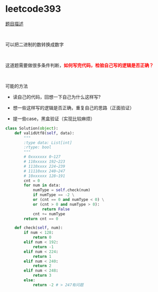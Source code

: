 # leetcode393

[题目描述](https://leetcode-cn.com/problems/utf-8-validation/)

<br>

可以把二进制的数转换成数字

<br>

这道题需要做很多条件判断，<font color=red>**如何写完代码，检验自己写的逻辑是否正确？**</font>

<br>

可能的方法

- 读自己的代码，回想一下自己为什么这样写?

- 想一些这样写的逻辑是否正确，重复自己的思路（正面验证）

- 提一些case，黑盒验证（实现比较麻烦）

```python
class Solution(object):
    def validUtf8(self, data):
        """
        :type data: List[int]
        :rtype: bool
        """
        # 0xxxxxxx 0~127
        # 110xxxxx 192~223
        # 1110xxxx 224~239
        # 11110xxx 240~247
        # 10xxxxxx 128~191
        cnt = 0
        for num in data:
            numType = self.check(num)
            if numType == -2 \
            or (cnt == 0 and numType < 0) \
            or (cnt > 0 and numType > 0):
                return False
            cnt += numType
        return cnt == 0

    def check(self, num):
        if num < 128:
            return 0
        elif num < 192:
            return -1
        elif num < 224:
            return 1
        elif num < 240:
            return 2
        elif num < 248:
            return 3
        else:
            return -2 # > 247有问题
```
